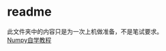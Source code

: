 # readme

此文件夹中的内容只是为一次上机做准备，不是笔试要求。  
[Numpy自学教程](https://www.bilibili.com/video/BV1Q441187wR?from=search&seid=565424308088759007)